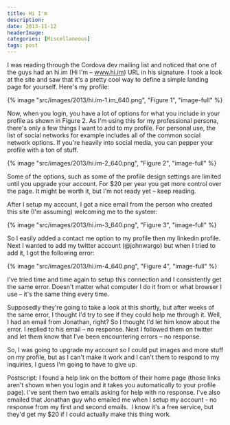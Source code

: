 ```yaml
---
title: Hi I'm
description: 
date: 2013-11-12
headerImage: 
categories: [Miscellaneous]
tags: post
---
```


I was reading through the Cordova dev mailing list and noticed that one of the guys had an hi.im (Hi I'm – www.hi.im) URL in his signature. I took a look at the site and saw that it's a pretty cool way to define a simple landing page for yourself. Here's my profile:

{% image "src/images/2013/hi.im-1.im_640.png", "Figure 1", "image-full" %}

Now, when you login, you have a lot of options for what you include in your profile as shown in Figure 2. As I'm using this for my professional persona, there's only a few things I want to add to my profile. For personal use, the list of social networks for example includes all of the common social network options. If you're heavily into social media, you can pepper your profile with a ton of stuff.

{% image "src/images/2013/hi.im-2_640.png", "Figure 2", "image-full" %}

Some of the options, such as some of the profile design settings are limited until you upgrade your account. For $20 per year you get more control over the page. It might be worth it, but I'm not ready yet – keep reading.

After I setup my account, I got a nice email from the person who created this site (I'm assuming) welcoming me to the system:

{% image "src/images/2013/hi.im-3_640.png", "Figure 3", "image-full" %}

So I easily added a contact me option to my profile then my linkedin profile. Next I wanted to add my twitter account (@johnwargo) but when I tried to add it, I got the following error:

{% image "src/images/2013/hi.im-4_640.png", "Figure 4", "image-full" %}

I've tried time and time again to setup this connection and I consistently get the same error. Doesn't matter what computer I do it from or what browser I use – it's the same thing every time.
  
Supposedly they're going to take a look at this shortly, but after weeks of the same error, I thought I'd try to see if they could help me through it. Well, I had an email from Jonathan, right? So I thought I'd let him know about the error. I replied to his email – no response. Next I followed them on twitter and let them know that I've been encountering errors – no response.
  
So, I was going to upgrade my account so I could put images and more stuff on my profile, but as I can't make it work and I can't them to respond to my inquiries, I guess I'm going to have to give up.

Postscript: I found a help link on the bottom of their home page (those links aren't shown when you login and it takes you automatically to your profile page). I've sent them two emails asking for help with no response. I've also emailed that Jonathan guy who emailed me when I setup my account - no response from my first and second emails.  I know it's a free service, but they'd get my $20 if I could actually make this thing work.